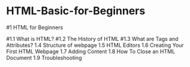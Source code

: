 # HTML-Basic-for-Beginners
#1 HTML for Beginners

 #1.1 What is HTML?
 #1.2 The History of HTML
 #1.3 What are Tags and Attributes?
 1.4 Structure of webpage
 1.5 HTML Editors
 1.6 Creating Your First HTML Webpage
 1.7 Adding Content
 1.8 How To Close an HTML Document
 1.9 Troubleshooting
